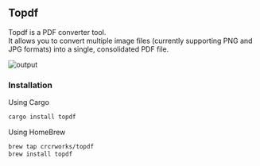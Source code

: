 ## Topdf

Topdf is a PDF converter tool.  
It allows you to convert multiple image files (currently supporting PNG and JPG formats) into a single, consolidated PDF file.

![output](https://github.com/user-attachments/assets/73a84366-cd23-40ed-98b6-14432ee15293)

### Installation
Using Cargo
```bash
cargo install topdf
```
Using HomeBrew
```bash
brew tap crcrworks/topdf
brew install topdf
```
